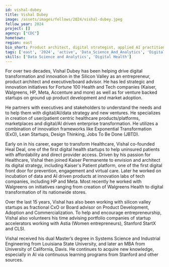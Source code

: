 ```yaml
---
id: vishal-dubey
title: Vishal Dubey
image: /assets/images/fellows/2024/vishal-dubey.jpeg
fellow_year: 2024
project: []
agency: ["CDC"]
hometown: 
region: east
bio_short: Product architect, digital strategist, applied AI practitioner, digital health entrepreneur, innovation catalyst. Passionate about bringing innovation with process and technology redesign, centered around the wellbeing of humans and our planet (sustainability).
tags: ['east', '2024', 'active', 'Data_Science_And_Analytics', 'Digital_Health']
skills: ['Data Science and Analytics', 'Digital Health']
---
```

For over two decades, Vishal Dubey has been helping drive digital transformation and innovation in the Silicon Valley as an entrepreneur, product architect and executive/board advisor. He has led strategic and innovation initiatives for Fortune 100 Health and Tech companies (Kaiser, Walgreens, HP, Meta, Accenture and more) as well as for venture backed startups on ground up product development and market adoption. 

He partners with executives and stakeholders to understand the needs and to help them with digital/AI/data strategy and new ventures. He specializes in creation of user/patient centric healthcare products/platforms, marketplaces and digital/AI driven enterprise transformation. He utilizes a combination of innovation frameworks like Exponential Transformation (ExO), Lean Startups, Design Thinking, Jobs To Be Done (JBTD). 

Early on in his career, eager to transform Healthcare, Vishal co-founded Heal Deal, one of the first digital health startups to help uninsured patients with affordability and direct provider access. Driven by his passion for Healthcare, Vishal then joined Kaiser Permanente to envision and architect its digital strategy, including Kaiser's Patient platform, one of the first digital front door for prevention, engagement and virtual care. Later he worked on incubation of data and AI driven products at innovation labs of tech companies, including HP and Meta. Most recently he worked with Walgreens on initiatives ranging from creation of Walgreens Health to digital transformation of its nationwide stores. 

Over the last 15 years, Vishal has also been working with silicon valley startups as fractional CxO or Board advisor on Product Development, Adoption and Commercialization. To help and encourage entrepreneurship, Vishal also volunteers his time advising portfolio companies of startup accelerators working with Astia (Women entrepreneurs), Stanford StartX and CLSI.

Vishal received his dual Master’s degree in Systems Science and Industrial Engineering from Louisiana State University, and later an MBA from University of California, Davis. He continues to acquire new knowledge, especially in AI via continuous learning programs from Stanford and other sources.